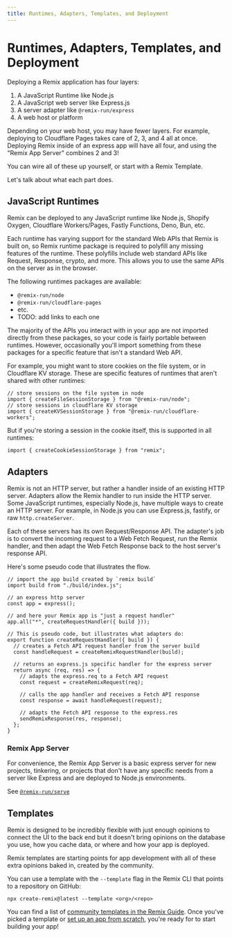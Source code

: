 ```yaml
---
title: Runtimes, Adapters, Templates, and Deployment
---
```


# Runtimes, Adapters, Templates, and Deployment

Deploying a Remix application has four layers:

1. A JavaScript Runtime like Node.js
2. A JavaScript web server like Express.js
3. A server adapter like `@remix-run/express`
4. A web host or platform

Depending on your web host, you may have fewer layers. For example, deploying to Cloudflare Pages takes care of 2, 3, and 4 all at once. Deploying Remix inside of an express app will have all four, and using the "Remix App Server" combines 2 and 3!

You can wire all of these up yourself, or start with a Remix Template.

Let's talk about what each part does.

## JavaScript Runtimes

Remix can be deployed to any JavaScript runtime like Node.js, Shopify Oxygen, Cloudflare Workers/Pages, Fastly Functions, Deno, Bun, etc.

Each runtime has varying support for the standard Web APIs that Remix is built on, so Remix runtime package is required to polyfill any missing features of the runtime. These polyfills include web standard APIs like Request, Response, crypto, and more. This allows you to use the same APIs on the server as in the browser.

The following runtimes packages are available:

- `@remix-run/node`
- `@remix-run/cloudflare-pages`
- etc.
- TODO: add links to each one

The majority of the APIs you interact with in your app are not imported directly from these packages, so your code is fairly portable between runtimes. However, occasionally you'll import something from these packages for a specific feature that isn't a standard Web API.

For example, you might want to store cookies on the file system, or in Cloudflare KV storage. These are specific features of runtimes that aren't shared with other runtimes:

```tsx
// store sessions on the file system in node
import { createFileSessionStorage } from "@remix-run/node";
// store sessions in cloudflare KV storage
import { createKVSessionStorage } from "@remix-run/cloudflare-workers";
```

But if you're storing a session in the cookie itself, this is supported in all runtimes:

```tsx
import { createCookieSessionStorage } from "remix";
```

## Adapters

Remix is not an HTTP server, but rather a handler inside of an existing HTTP server. Adapters allow the Remix handler to run inside the HTTP server. Some JavaScript runtimes, especially Node.js, have multiple ways to create an HTTP server. For example, in Node.js you can use Express.js, fastify, or raw `http.createServer`.

Each of these servers has its own Request/Response API. The adapter's job is to convert the incoming request to a Web Fetch Request, run the Remix handler, and then adapt the Web Fetch Response back to the host server's response API.

Here's some pseudo code that illustrates the flow.

```tsx
// import the app build created by `remix build`
import build from "./build/index.js";

// an express http server
const app = express();

// and here your Remix app is "just a request handler"
app.all("*", createRequestHandler({ build }));

// This is pseudo code, but illustrates what adapters do:
export function createRequestHandler({ build }) {
  // creates a Fetch API request handler from the server build
  const handleRequest = createRemixRequestHandler(build);

  // returns an express.js specific handler for the express server
  return async (req, res) => {
    // adapts the express.req to a Fetch API request
    const request = createRemixRequest(req);

    // calls the app handler and receives a Fetch API response
    const response = await handleRequest(request);

    // adapts the Fetch API response to the express.res
    sendRemixResponse(res, response);
  };
}
```

### Remix App Server

For convenience, the Remix App Server is a basic express server for new projects, tinkering, or projects that don't have any specific needs from a server like Express and are deployed to Node.js environments.

See [`@remix-run/serve`][serve]

## Templates

Remix is designed to be incredibly flexible with just enough opinions to connect the UI to the back end but it doesn't bring opinions on the database you use, how you cache data, or where and how your app is deployed.

Remix templates are starting points for app development with all of these extra opinions baked in, created by the community.

You can use a template with the `--template` flag in the Remix CLI that points to a repository on GitHub:

```
npx create-remix@latest --template <org>/<repo>
```

You can find a list of [community templates in the Remix Guide][templates]. Once you've picked a template or [set up an app from scratch][quickstart], you're ready for to start building your app!

[templates]: https://remix.guide/templates
[serve]: ../other-api/serve
[quickstart]: ../start/quickstart

